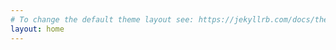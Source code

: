 ```yaml
---
# To change the default theme layout see: https://jekyllrb.com/docs/themes/#overriding-theme-defaults
layout: home
---
```

